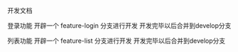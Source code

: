 开发文档

登录功能
   开辟一个 feature-login 分支进行开发
   开发完毕以后合并到develop分支

列表功能
   开辟一个 feature-list 分支进行开发
   开发完毕以后合并到develop分支